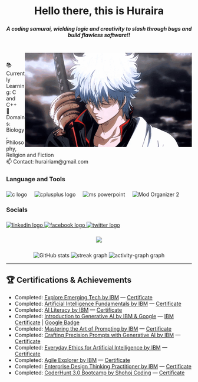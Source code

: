 <h1 align="center">Hello there, this is Huraira </h1>

###

<h5 align="center">A coding samurai, wielding logic and creativity to slash through bugs and build flawless software!!</h5>

###

<br clear="both">

<img align="right" height="255" src="https://github.com/Hurairiam/Hurairiam/blob/main/assets/README/gintama.gif?raw=true" alt="Gintoki GIF" />

###

<p align="left">📚 Currently Learning: C and C++<br>🎲 Domains: Biology, Philosophy, Religion and Fiction<br>📫 Contact: hurairiam@gmail.com</p>

###

<h3 align="left">Language and Tools</h3>

###

<div align="left">
  <img src="https://cdn.jsdelivr.net/gh/devicons/devicon/icons/c/c-original.svg" height="40" alt="c logo"  />
  <img width="12" />
  <img src="https://cdn.jsdelivr.net/gh/devicons/devicon/icons/cplusplus/cplusplus-original.svg" height="40" alt="cplusplus logo"  />
  <img width="12" />
  <!-- Microsoft PowerPoint Icon -->
  <img src="https://mailmeteor.com/logos/assets/PNG/Microsoft_Office_PowerPoint_Logo_512px.png" height="40" alt="ms powerpoint" title="MS PowerPoint" />
  <img width="12" />
  <!-- Mod Organizer 2 Icon -->
  <img src="https://staticdelivery.nexusmods.com/mods/1704/images/64844/64844-1685660261-1698489989.png" height="40" alt="Mod Organizer 2" title="Mod Organizer 2" />
</div>

###

<h3 align="left">Socials</h3>

###

<div align="left">
  <a href="https://www.linkedin.com/in/hurairiaml" target="_blank">
    <img src="https://img.shields.io/static/v1?message=LinkedIn&logo=linkedin&label=&color=0077B5&logoColor=white&labelColor=&style=for-the-badge" height="35" alt="linkedin logo"  />
  </a>
  <a href="https://www.facebook.com/hurairiam.405" target="_blank">
    <img src="https://img.shields.io/static/v1?message=Facebook&logo=facebook&label=&color=1877F2&logoColor=white&labelColor=&style=for-the-badge" height="35" alt="facebook logo"  />
  </a>
  <a href="https://x.com/hurairiamX" target="_blank">
    <img src="https://img.shields.io/static/v1?message=Twitter&logo=twitter&label=&color=1DA1F2&logoColor=white&labelColor=&style=for-the-badge" height="35" alt="twitter logo"  />
  </a>
</div>

###

<div align="center">
  <img src="https://visitor-badge.laobi.icu/badge?page_id=Hurairiam.Hurairiam&"  />
</div>

###

<div align="center">
  <img src="https://github-readme-stats.vercel.app/api?username=Hurairiam&show_icons=true&theme=radical" height="150" alt="GitHub stats"  />
  
  <img src="https://streak-stats.demolab.com?user=Hurairiam&locale=en&mode=daily&theme=radical&hide_border=true&border_radius=0&order=3" height="150" alt="streak graph"  />
  
  <img src="https://github-readme-activity-graph.vercel.app/graph?username=Hurairiam&radius=0&theme=redical&area=true&order=5&custom_title=Contribution%20Graph&hide_border=true&hide_title=true" height="300" alt="activity-graph graph"  />
</div>

---

## 🏆 Certifications & Achievements

- Completed: [Explore Emerging Tech by IBM](https://github.com/Hurairiam/certifications/blob/main/Explore%20Emerging%20Tech%20by%20IBM/README.md) — [Certificate](https://github.com/Hurairiam/certifications/blob/main/Explore%20Emerging%20Tech%20by%20IBM/Explore%20Emerging%20Tech%20Certificate.pdf)
- Completed: [Artificial Intelligence Fundamentals by IBM](https://github.com/Hurairiam/certifications/blob/main/Artificial%20Intelligence%20Fundamentals%20by%20IBM/README.md) — [Certificate](https://github.com/Hurairiam/certifications/blob/main/Artificial%20Intelligence%20Fundamentals%20by%20IBM/Artificial%20Intelligence%20Fundamentals%20Certificate.pdf)
- Completed: [AI Literacy by IBM](https://github.com/Hurairiam/certifications/blob/main/AI%20Literacy%20by%20IBM/README.md) — [Certificate](https://github.com/Hurairiam/certifications/blob/main/AI%20Literacy%20by%20IBM/Ai%20Literact%20Certificate.pdf)
- Completed: [Introduction to Generative AI by IBM & Google](https://github.com/Hurairiam/certifications/blob/main/Introduction%20to%20Generative%20AI%20by%20Google%20and%20IBM/README.md) — [IBM Certificate](https://github.com/Hurairiam/certifications/blob/main/Introduction%20to%20Generative%20AI%20by%20Google%20and%20IBM/Introduction%20to%20Generative%20AI%20by%20Google.pdf) | [Google Badge](https://github.com/Hurairiam/certifications/blob/main/Introduction%20to%20Generative%20AI%20by%20Google%20and%20IBM/Introduction%20to%20Generative%20AI%20By%20Google.png)
- Completed: [Mastering the Art of Prompting by IBM](https://github.com/Hurairiam/certifications/blob/main/Mastering%20the%20Art%20of%20Prompting%20by%20IBM/README.md) — [Certificate](https://github.com/Hurairiam/certifications/blob/main/Mastering%20the%20Art%20of%20Prompting%20by%20IBM/Mastering%20the%20Art%20of%20Prompting%20Certificate.pdf)
- Completed: [Crafting Precision Prompts with Generative AI by IBM](https://github.com/Hurairiam/certifications/blob/main/Crafting%20Precision%20Prompts%20with%20Generative%20AI%20by%20IBM/README.md) — [Certificate](https://github.com/Hurairiam/certifications/blob/main/Crafting%20Precision%20Prompts%20with%20Generative%20AI%20by%20IBM/Crafting%20Precision%20Prompts%20Certificate.pdf)
- Completed: [Everyday Ethics for Artificial Intelligence by IBM](https://github.com/Hurairiam/certifications/blob/main/Everyday%20Ethics%20for%20Artificial%20Intelligence%20by%20IBM/README.md) — [Certificate](https://github.com/Hurairiam/certifications/blob/main/Everyday%20Ethics%20for%20Artificial%20Intelligence%20by%20IBM/Everyday%20Ethics%20for%20Artificial%20Intelligence%20Certificate.pdf)
- Completed: [Agile Explorer by IBM](https://github.com/Hurairiam/certifications/blob/main/Agile%20Explorer%20by%20IBM/README.md) — [Certificate](https://github.com/Hurairiam/certifications/blob/main/Agile%20Explorer%20by%20IBM/Agile%20Explorer%20Certificate.pdf)
- Completed: [Enterprise Design Thinking Practitioner by IBM](https://github.com/Hurairiam/certifications/blob/main/Enterprise%20Design%20Thinking%20Practitioner%20by%20IBM/README.md) — [Certificate](https://github.com/Hurairiam/certifications/blob/main/Enterprise%20Design%20Thinking%20Practitioner%20by%20IBM/Enterprise%20Design%20Thinking%20Practitioner%20Certificate.pdf)
- Completed: [CoderHunt 3.0 Bootcamp by Shohoj Coding](https://github.com/Hurairiam/certifications/blob/main/CoderHunt%203.0%20Bootcamp%20by%20Shohoj%20Coding/README.md) — [Certificate](https://github.com/Hurairiam/certifications/blob/main/CoderHunt%203.0%20Bootcamp%20by%20Shohoj%20Coding/CoderHunt-3.0-Certificate.pdf)
